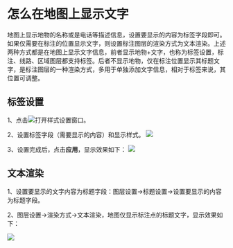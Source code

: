 # 怎么在地图上显示文字

地图上显示地物的名称或是电话等描述信息，设置要显示的内容为标签字段即可。如果仅需要在标注的位置显示文字，则设置标注图层的渲染方式为文本渲染。上述两种方式都是在地图上显示文字信息，前者显示地物+文字，也称为标签设置，标注、线路、区域图层都支持标签。后者不显示地物，仅在标注位置显示其标题文字，是标注图层的一种渲染方式，多用于单独添加文字信息，相对于标签来说，其位置可调整。


## 标签设置



1、点击![](https://pic.dituwuyou.com/map%2Fpicture%2Ficon%2Fheatstyle.png)打开样式设置窗口。

2、设置标签字段（需要显示的内容）和显示样式。
 ![](https://pic.dituwuyou.com/map%2Fpicture%2Flabelsetting-3.png)

3、设置完成后，点击**应用**，显示效果如下：
![](https://pic.dituwuyou.com/map%2Fpicture%2Flabelsetting-2.png)


## 文本渲染
1、设置要显示的文字内容为标题字段：图层设置->标题设置->设置要显示的内容为标题字段。

2、图层设置->渲染方式->文本渲染，地图仅显示标注点的标题文字，显示效果如下：

![](https://pic.dituwuyou.com/map%2Fpicture%2Flabelsetting3.png)


